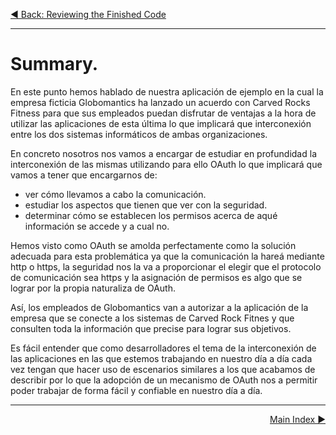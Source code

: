 <p align="left">
 <a href="02_02.md">◀ Back: Reviewing the Finished Code</a>
</p>

---

# Summary.

En este punto hemos hablado de nuestra aplicación de ejemplo en la cual la empresa ficticia Globomantics ha lanzado un acuerdo con Carved Rocks Fitness para que sus empleados puedan disfrutar de ventajas a la hora de utilizar las aplicaciones de esta última lo que implicará que interconexión entre los dos sistemas informáticos de ambas organizaciones.

En concreto nosotros nos vamos a encargar de estudiar en profundidad la interconexión de las mismas utilizando para ello OAuth lo que implicará que vamos a tener que encargarnos de:

- ver cómo llevamos a cabo la comunicación.
- estudiar los aspectos que tienen que ver con la seguridad.
- determinar cómo se establecen los permisos acerca de aqué información se accede y a cual no.

Hemos visto como OAuth se amolda perfectamente como la solución adecuada para esta problemática ya que la comunicación la hareá mediante http o https, la seguridad nos la va a proporcionar el elegir que el protocolo de comunicación sea https y la asignación de permisos es algo que se lograr por la propia naturaliza de OAuth.

Así, los empleados de Globomantics van a autorizar a la aplicación de la empresa que se conecte a los sistemas de Carved Rock Fitnes y que consulten toda la información que precise para lograr sus objetivos.

Es fácil entender que como desarrolladores el tema de la interconexión de las aplicaciones en las que estemos trabajando en nuestro día a día cada vez tengan que hacer uso de escenarios similares a los que acabamos de describir por lo que la adopción de un mecanismo de OAuth nos a permitir poder trabajar de forma fácil y confiable en nuestro día a día.

---

<p align="right">
 <a href="../00_Cover.md">Main Index ▶</a>
</p>

